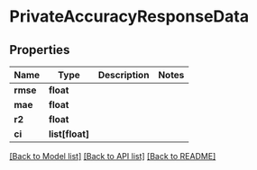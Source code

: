 # PrivateAccuracyResponseData

## Properties
Name | Type | Description | Notes
------------ | ------------- | ------------- | -------------
**rmse** | **float** |  | 
**mae** | **float** |  | 
**r2** | **float** |  | 
**ci** | **list[float]** |  | 

[[Back to Model list]](../README.md#documentation-for-models) [[Back to API list]](../README.md#documentation-for-api-endpoints) [[Back to README]](../README.md)



